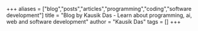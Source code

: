 +++
aliases = ["blog","posts","articles","programming","coding","software development"]
title = "Blog by Kausik Das - Learn about programming, ai, web and software development"
author = "Kausik Das"
tags = []
+++
